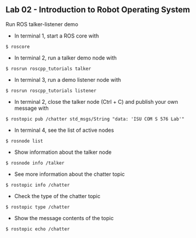 ## Lab 02 - Introduction to Robot Operating System

Run ROS talker-listener demo

* In terminal 1, start a ROS core with

```
$ roscore
```

* In terminal 2, run a talker demo node with

```
$ rosrun roscpp_tutorials talker
```

* In terminal 3, run a demo listener node with

```
$ rosrun roscpp_tutorials listener
```

* In terminal 2, close the talker node (Ctrl + C) and publish your own message with

```
$ rostopic pub /chatter std_msgs/String "data: 'ISU COM S 576 Lab'"
```

* In terminal 4, see the list of active nodes

```
$ rosnode list
```

* Show information about the talker node

```
$ rosnode info /talker
```

* See more information about the chatter topic

```
$ rostopic info /chatter
```

* Check the type of the chatter topic

```
$ rostopic type /chatter
```

* Show the message contents of the topic

```
$ rostopic echo /chatter
```
